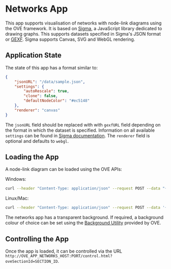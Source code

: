 # Networks App

This app supports visualisation of networks with node-link diagrams using the OVE framework. It is based on [Sigma](http://sigmajs.org/), a JavaScript library dedicated to drawing graphs. This supports datasets specified in Sigma's JSON format or [GEXF](https://gephi.org/gexf/format/). Sigma supports Canvas, SVG and WebGL rendering.

## Application State

The state of this app has a format similar to:

```json
{
    "jsonURL": "/data/sample.json",
    "settings": {
        "autoRescale": true,
        "clone": false,
        "defaultNodeColor": "#ec5148"
    },
    "renderer": "canvas"
}
```

The `jsonURL` field should be replaced with with `gexfURL` field depending on the format in which the dataset is specified. Information on all available `settings` can be found in [Sigma documentation](https://github.com/jacomyal/sigma.js/wiki/Settings). The `renderer` field is optional and defaults to `webgl`.

## Loading the App

A node-link diagram can be loaded using the OVE APIs:

Windows:

```sh
curl --header "Content-Type: application/json" --request POST --data "{\"app\": {\"url\": \"http://OVE_APP_NETWORKS_HOST:PORT\", \"states\": {\"load\": {\"jsonURL\": \"/data/sample.json\", \"settings\": { \"autoRescale\": true, \"clone\": false, \"defaultNodeColor\": \"#ec5148\"}, \"renderer\": \"canvas\"}}}, \"space\": \"OVE_SPACE\", \"h\": 500, \"w\": 500, \"y\": 0, \"x\": 0}" http://OVE_CORE_HOST:PORT/section
```

Linux/Mac:

```sh
curl --header "Content-Type: application/json" --request POST --data '{"app": {"url": "http://OVE_APP_NETWORKS_HOST:PORT","states": {"load": {"jsonURL": "/data/sample.json", "settings": { "autoRescale": true, "clone": false, "defaultNodeColor": "#ec5148"}, "renderer": "canvas"}}}, "space": "OVE_SPACE", "h": 500, "w": 500, "y": 0, "x": 0}' http://OVE_CORE_HOST:PORT/section
```

The networks app has a transparent background. If required, a background colour of choice can be set using the [Background Utility](../ove-app-html/docs/UTIL_BACKGROUND.md) provided by OVE.

## Controlling the App

Once the app is loaded, it can be controlled via the URL `http://OVE_APP_NETWORKS_HOST:PORT/control.html?oveSectionId=SECTION_ID`.
